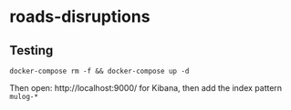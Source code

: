 # roads-disruptions


## Testing

``` shell
docker-compose rm -f && docker-compose up -d
```

Then open: http://localhost:9000/ for Kibana, then add the index pattern `mulog-*`
